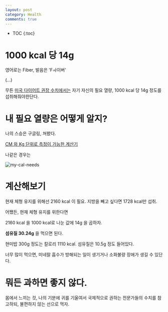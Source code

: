 ```yaml
---
layout: post
category: Health
comments: true
---
```


* TOC
{:toc}


# 1000 kcal 당 14g

영어로는 Fiber, 발음은 'Fㅘ이버'

(...)



무튼 [미국 다이어트 권장 수치에서는](https://healthyeating.sfgate.com/calculate-much-fiber-one-needs-day-4814.html) 
자기 자신의 필요 열량, 1000 kcal 당 14g 정도를 섭취해줘야한단다.


# 내 필요 열량은 어떻게 알지?

나의 스승은 구글링, 쳐봤다.

[CM 와 Kg 단위로 측정이 가능한 계산기](https://www.freedieting.com/calorie-calculator)

나같은 경우는 

![my-cal-needs](https://user-images.githubusercontent.com/35059428/55704794-ad4c9f80-5a0f-11e9-9ae5-6dd5f2c26e69.png)

# 계산해보기

현재 체형 유지를 위해선 2160 kcal 이 필요.
지방을 빼고 싶다면 1728 kcal만 섭취.

어쨌든, 현재 체형 유지를 위한다면

2160 kcal 을 1000 kcal로 나눈 값에 14g 을 곱하자.

**섬유질 30.24g** 을 먹으면 된다.

현미밥 300g 정도는 칼로리 1110 kcal.
섬유질은 10.5g 정도 들어있다.

너무 많이 먹으면, 미네랄 흡수가 방해되는 일이 생기거나
소화불량 장애가 생길 수 있단다.


# 뭐든 과하면 좋지 않다.

몸에서 느끼는 것, 나의 기분에 귀를 기울여서 
국제적으로 권하는 전문가들의 수치를 참고하되,
불편하지 않는 선으로 먹자.

